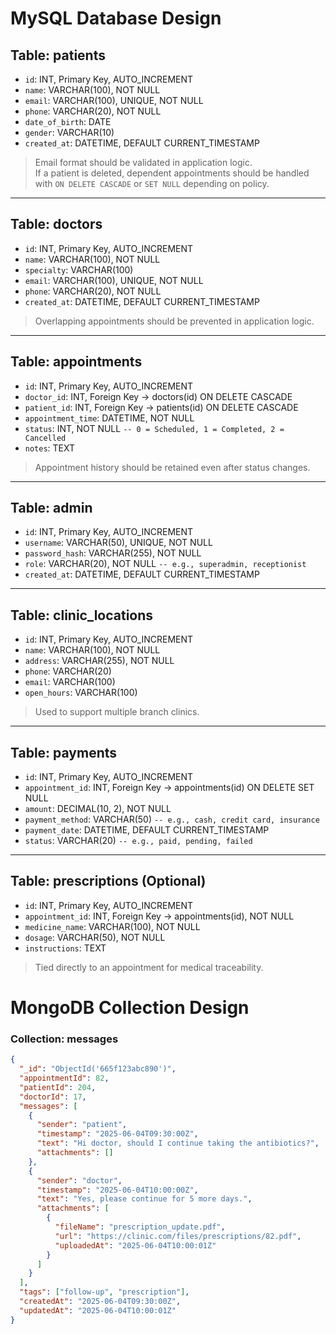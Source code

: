 # MySQL Database Design

## Table: patients
- `id`: INT, Primary Key, AUTO_INCREMENT  
- `name`: VARCHAR(100), NOT NULL  
- `email`: VARCHAR(100), UNIQUE, NOT NULL  
- `phone`: VARCHAR(20), NOT NULL  
- `date_of_birth`: DATE  
- `gender`: VARCHAR(10)  
- `created_at`: DATETIME, DEFAULT CURRENT_TIMESTAMP  

> Email format should be validated in application logic.  
> If a patient is deleted, dependent appointments should be handled with `ON DELETE CASCADE` or `SET NULL` depending on policy.

---

## Table: doctors
- `id`: INT, Primary Key, AUTO_INCREMENT  
- `name`: VARCHAR(100), NOT NULL  
- `specialty`: VARCHAR(100)  
- `email`: VARCHAR(100), UNIQUE, NOT NULL  
- `phone`: VARCHAR(20), NOT NULL  
- `created_at`: DATETIME, DEFAULT CURRENT_TIMESTAMP  

> Overlapping appointments should be prevented in application logic.

---

## Table: appointments
- `id`: INT, Primary Key, AUTO_INCREMENT  
- `doctor_id`: INT, Foreign Key → doctors(id) ON DELETE CASCADE  
- `patient_id`: INT, Foreign Key → patients(id) ON DELETE CASCADE  
- `appointment_time`: DATETIME, NOT NULL  
- `status`: INT, NOT NULL  `-- 0 = Scheduled, 1 = Completed, 2 = Cancelled`  
- `notes`: TEXT  

> Appointment history should be retained even after status changes.

---

## Table: admin
- `id`: INT, Primary Key, AUTO_INCREMENT  
- `username`: VARCHAR(50), UNIQUE, NOT NULL  
- `password_hash`: VARCHAR(255), NOT NULL  
- `role`: VARCHAR(20), NOT NULL  `-- e.g., superadmin, receptionist`  
- `created_at`: DATETIME, DEFAULT CURRENT_TIMESTAMP  

---

## Table: clinic_locations
- `id`: INT, Primary Key, AUTO_INCREMENT  
- `name`: VARCHAR(100), NOT NULL  
- `address`: VARCHAR(255), NOT NULL  
- `phone`: VARCHAR(20)  
- `email`: VARCHAR(100)  
- `open_hours`: VARCHAR(100)  

> Used to support multiple branch clinics.

---

## Table: payments
- `id`: INT, Primary Key, AUTO_INCREMENT  
- `appointment_id`: INT, Foreign Key → appointments(id) ON DELETE SET NULL  
- `amount`: DECIMAL(10, 2), NOT NULL  
- `payment_method`: VARCHAR(50)  `-- e.g., cash, credit card, insurance`  
- `payment_date`: DATETIME, DEFAULT CURRENT_TIMESTAMP  
- `status`: VARCHAR(20)  `-- e.g., paid, pending, failed`  

---

## Table: prescriptions (Optional)
- `id`: INT, Primary Key, AUTO_INCREMENT  
- `appointment_id`: INT, Foreign Key → appointments(id), NOT NULL  
- `medicine_name`: VARCHAR(100), NOT NULL  
- `dosage`: VARCHAR(50), NOT NULL  
- `instructions`: TEXT  

> Tied directly to an appointment for medical traceability.


# MongoDB Collection Design

### Collection: messages

```json
{
  "_id": "ObjectId('665f123abc890')",
  "appointmentId": 82,
  "patientId": 204,
  "doctorId": 17,
  "messages": [
    {
      "sender": "patient",
      "timestamp": "2025-06-04T09:30:00Z",
      "text": "Hi doctor, should I continue taking the antibiotics?",
      "attachments": []
    },
    {
      "sender": "doctor",
      "timestamp": "2025-06-04T10:00:00Z",
      "text": "Yes, please continue for 5 more days.",
      "attachments": [
        {
          "fileName": "prescription_update.pdf",
          "url": "https://clinic.com/files/prescriptions/82.pdf",
          "uploadedAt": "2025-06-04T10:00:01Z"
        }
      ]
    }
  ],
  "tags": ["follow-up", "prescription"],
  "createdAt": "2025-06-04T09:30:00Z",
  "updatedAt": "2025-06-04T10:00:01Z"
}


